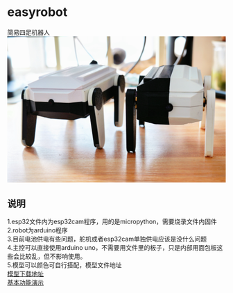 # easyrobot
简易四足机器人<br>
![安装说明](image/IMG_7617.JPG)
## 说明
1.esp32文件内为esp32cam程序，用的是micropython，需要烧录文件内固件<br>
2.robot为arduino程序<br>
3.目前电池供电有些问题，舵机或者esp32cam单独供电应该是没什么问题<br>
4.主控可以直接使用arduino uno，不需要用文件里的板子，只是内部用面包板这些会比较乱，但不影响使用。<br>
5.模型可以颜色可自行搭配，模型文件地址<br>
[模型下载地址](https://makerworld.com/zh/models/670436#profileId-598128)<br>
[基本功能演示](https://www.bilibili.com/video/BV1YAxkewE2Q/?vd_source=0b2798e3dbadd3bb799cc7f946455f03)
